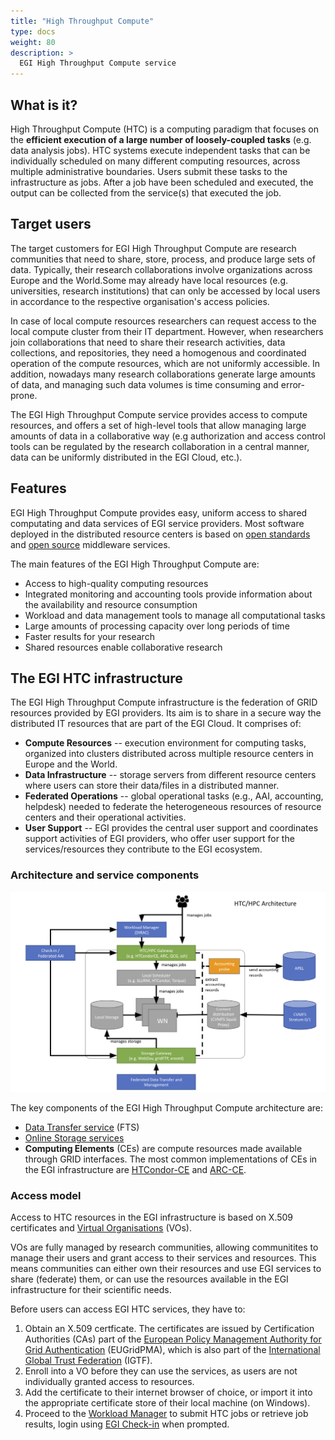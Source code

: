 ```yaml
---
title: "High Throughput Compute"
type: docs
weight: 80
description: >
  EGI High Throughput Compute service
---
```


## What is it?

High Throughput Compute (HTC) is a computing paradigm that focuses on the
**efficient execution of a large number of loosely-coupled tasks** (e.g. data
analysis jobs). HTC systems execute independent tasks that can be individually
scheduled on many different computing resources, across multiple administrative
boundaries. Users submit these tasks to the infrastructure as jobs. After a job
have been scheduled and executed, the output can be collected from the
service(s) that executed the job.

## Target users

The target customers for EGI High Throughput Compute are research communities
that need to share, store, process, and produce large sets of data. Typically,
their research collaborations involve organizations across Europe and the
World.Some may already have local resources (e.g. universities, research
institutions) that can only be accessed by local users in accordance to the
respective organisation's access policies.

In case of local compute resources researchers can request access to the local
compute cluster from their IT department. However, when researchers join
collaborations that need to share their research activities, data collections,
and repositories, they need a homogenous and coordinated operation of the
compute resources, which are not uniformly accessible. In addition, nowadays
many research collaborations generate large amounts of data, and managing such
data volumes is time consuming and error-prone.

The EGI High Throughput Compute service provides access to compute resources,
and offers a set of high-level tools that allow managing large amounts of data
in a collaborative way (e.g authorization and access control tools can be
regulated by the research collaboration in a central manner, data can be
uniformly distributed in the EGI Cloud, etc.).

## Features

EGI High Throughput Compute provides easy, uniform access to shared computating
and data services of EGI service providers. Most software deployed in the
distributed resource centers is based on
[open standards](https://en.wikipedia.org/wiki/Open_standard) and
[open source](https://en.wikipedia.org/wiki/Open_source) middleware services.

The main features of the EGI High Throughput Compute are:

- Access to high-quality computing resources
- Integrated monitoring and accounting tools provide information about the
  availability and resource consumption
- Workload and data management tools to manage all computational tasks
- Large amounts of processing capacity over long periods of time
- Faster results for your research
- Shared resources enable collaborative research

## The EGI HTC infrastructure

The EGI High Throughput Compute infrastructure is the federation of GRID
resources provided by EGI providers. Its aim is to share in a secure way the
distributed IT resources that are part of the EGI Cloud. It comprises of:

- **Compute Resources** -- execution environment for computing tasks, organized
  into clusters distributed across multiple resource centers in Europe and the
  World.
- **Data Infrastructure** -- storage servers from different resource centers
  where users can store their data/files in a distributed manner.
- **Federated Operations** -- global operational tasks (e.g., AAI, accounting,
  helpdesk) needed to federate the heterogeneous resources of resource centers
  and their operational activities.
- **User Support** -- EGI provides the central user support and coordinates
  support activities of EGI providers, who offer user support for the
  services/resources they contribute to the EGI ecosystem.

### Architecture and service components

![EGI High Throughput Compute architecture](htc_archtecture.png)

The key components of the EGI High Throughput Compute architecture are:

- [Data Transfer service](../data-transfer/) (FTS)
- [Online Storage services](../online-storage/)
- **Computing Elements** (CEs) are compute resources made available through GRID
  interfaces. The most common implementations of CEs in the EGI infrastructure
  are [HTCondor-CE](https://htcondor-ce.readthedocs.io/en/latest/) and
  [ARC-CE](http://www.nordugrid.org/arc/ce/).

### Access model

Access to HTC resources in the EGI infrastructure is based on X.509 certificates
and [Virtual Organisations](../check-in/vos) (VOs).

VOs are fully managed by research communities, allowing communitites to manage
their users and grant access to their services and resources. This means
communities can either own their resources and use EGI services to share
(federate) them, or can use the resources available in the EGI infrastructure
for their scientific needs.

Before users can access EGI HTC services, they have to:

1. Obtain an X.509 certficate. The certificates are issued by Certification
   Authorities (CAs) part of the
   [European Policy Management Authority for Grid Authentication](https://www.eugridpma.org)
   (EUGridPMA), which is also part of the
   [International Global Trust Federation](https://www.igtf.net) (IGTF).
1. Enroll into a VO before they can use the services, as users are not
   individually granted access to resources.
1. Add the certificate to their internet browser of choice, or import it into
   the appropriate certificate store of their local machine (on Windows).
1. Proceed to the [Workload Manager](../workload-manager) to submit HTC jobs or
   retrieve job results, login using [EGI Check-in](../check-in) when prompted.
